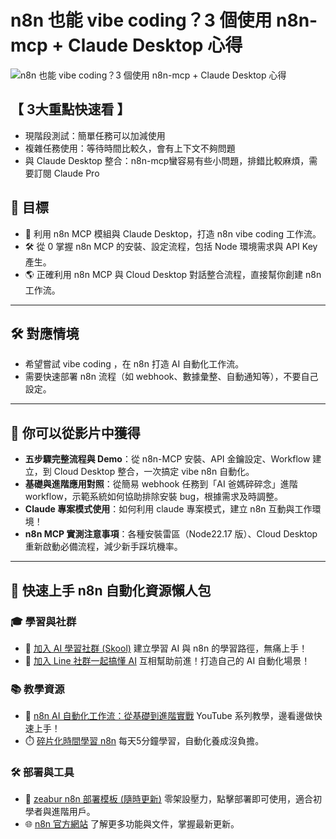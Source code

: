 # n8n 也能 vibe coding？3 個使用 n8n-mcp + Claude Desktop 心得

![n8n 也能 vibe coding？3 個使用 n8n-mcp + Claude Desktop 心得](https://github.com/qwedsazxc78/ai-automation-n8n/blob/main/n8n/34-n8n-vibe-coding/cover.png?raw=true)

## 【 3大重點快速看 】

* 現階段測試：簡單任務可以加減使用
* 複雜任務使用：等待時間比較久，會有上下文不夠問題
* 與 Claude Desktop 整合：n8n-mcp蠻容易有些小問題，排錯比較麻煩，需要訂閱 Claude Pro

## 🎯 目標

* 🚀 利用 n8n MCP 模組與 Claude Desktop，打造 n8n vibe coding 工作流。
* 🛠️ 從 0 掌握 n8n MCP 的安裝、設定流程，包括 Node 環境需求與 API Key 產生。
* 🌎 正確利用 n8n MCP 與 Cloud Desktop 對話整合流程，直接幫你創建 n8n 工作流。

---

## 🛠️ 對應情境

* 希望嘗試 vibe coding ，在 n8n 打造 AI 自動化工作流。
* 需要快速部署 n8n 流程（如 webhook、數據彙整、自動通知等），不要自己設定。

---

## 🎥 你可以從影片中獲得

* **五步驟完整流程與 Demo**：從 n8n-MCP 安裝、API 金鑰設定、Workflow 建立，到 Cloud Desktop 整合，一次搞定 vibe n8n 自動化。
* **基礎與進階應用對照**：從簡易 webhook 任務到「AI 爸媽碎碎念」進階 workflow，示範系統如何協助排除安裝 bug，根據需求及時調整。
* **Claude 專案模式使用**：如何利用 claude 專案模式，建立 n8n 互動與工作環境！
* **n8n MCP 實測注意事項**：各種安裝雷區（Node22.17 版）、Cloud Desktop 重新啟動必備流程，減少新手踩坑機率。

---

## 🚀 快速上手 n8n 自動化資源懶人包

### 🎓 學習與社群

* 🔗 [加入 AI 學習社群 (Skool)](https://www.skool.com/ai-brain-alex/about?ref=5dde9b20e8e7432aa9a01df6e89685f4)
  建立學習 AI 與 n8n 的學習路徑，無痛上手！
* 🔗 [加入 Line 社群一起搞懂 AI](https://line.me/ti/g2/ZypIgLSzVPweRBgBqKvaRU10WEmnotuZOr7Lpg)
  互相幫助前進！打造自己的 AI 自動化場景！

### 📚 教學資源

* 🎥 [n8n AI 自動化工作流：從基礎到進階實戰](https://youtube.com/playlist?list=PLUf88uk7T54I83MBdbuXgUuA8rVklF4FA&si=wHsQw8YJu-erSdLd)
  YouTube 系列教學，邊看邊做快速上手！
* ⏱️ [碎片化時間學習 n8n](https://youtube.com/playlist?list=PLUf88uk7T54Iv6LV2NFgdTghaX2cPhtgH&si=G3gj2qn179ZFUqAZ)
  每天5分鐘學習，自動化養成沒負擔。

### 🛠️ 部署與工具

* 🧩 [zeabur n8n 部署模板 (隨時更新)](https://zeabur.com/zh-TW/templates/0TUVZ7?referralDesktop=qwedsazxc78)
  零架設壓力，點擊部署即可使用，適合初學者與進階用戶。
* 🌐 [n8n 官方網站](https://n8n.io/)
  了解更多功能與文件，掌握最新更新。
